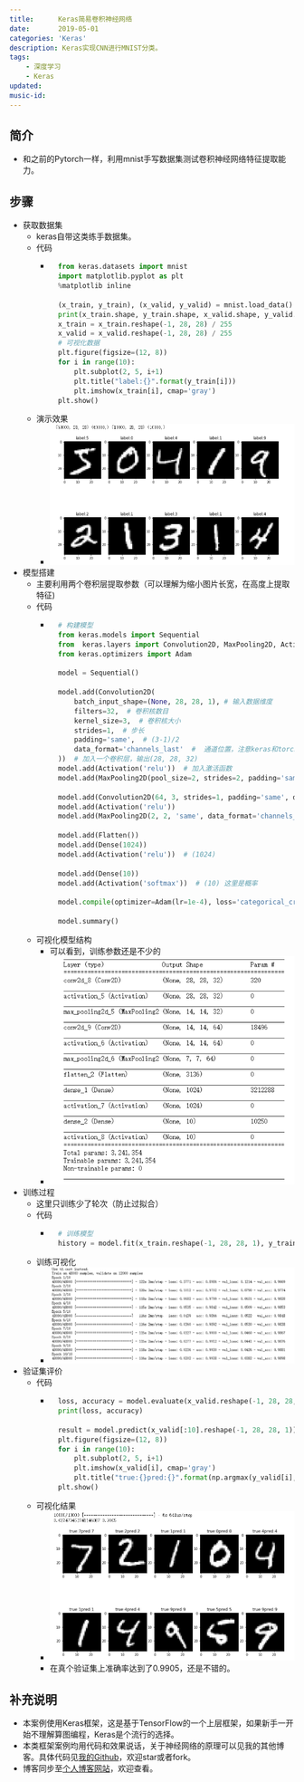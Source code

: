 ```yaml
---
title:      Keras简易卷积神经网络
date:       2019-05-01
categories: 'Keras'
description: Keras实现CNN进行MNIST分类。
tags:
    - 深度学习
    - Keras
updated: 
music-id: 
---
```

## 简介
- 和之前的Pytorch一样，利用mnist手写数据集测试卷积神经网络特征提取能力。


## 步骤
- 获取数据集
	- keras自带这类练手数据集。
	- 代码
		- ```python
			from keras.datasets import mnist
			import matplotlib.pyplot as plt
			%matplotlib inline
			
			(x_train, y_train), (x_valid, y_valid) = mnist.load_data()
			print(x_train.shape, y_train.shape, x_valid.shape, y_valid.shape)
			x_train = x_train.reshape(-1, 28, 28) / 255
			x_valid = x_valid.reshape(-1, 28, 28) / 255
			# 可视化数据
			plt.figure(figsize=(12, 8))
			for i in range(10):
				plt.subplot(2, 5, i+1)
				plt.title("label:{}".format(y_train[i]))
				plt.imshow(x_train[i], cmap='gray')
			plt.show()
			```
	- 演示效果
		- ![](/asset/2019-05-01/data.png)
- 模型搭建
	- 主要利用两个卷积层提取参数（可以理解为缩小图片长宽，在高度上提取特征)
	- 代码
		- ```python
			# 构建模型
			from keras.models import Sequential
			from  keras.layers import Convolution2D, MaxPooling2D, Activation, Flatten, Dense
			from keras.optimizers import Adam
			
			model = Sequential()
			
			model.add(Convolution2D(
				batch_input_shape=(None, 28, 28, 1), # 输入数据维度
				filters=32,  # 卷积核数目
				kernel_size=3,  # 卷积核大小
				strides=1,  # 步长
				padding='same',  # (3-1)/2
				data_format='channels_last'  #  通道位置，注意keras和torch不同，一般通道在最后
			))  # 加入一个卷积层，输出(28, 28, 32)
			model.add(Activation('relu'))  # 加入激活函数
			model.add(MaxPooling2D(pool_size=2, strides=2, padding='same', data_format='channels_last',))  # 输出(14, 14, 32)
			
			model.add(Convolution2D(64, 3, strides=1, padding='same', data_format='channels_last'))
			model.add(Activation('relu'))
			model.add(MaxPooling2D(2, 2, 'same', data_format='channels_last'))  # 输出(8, 8, 64)
			
			model.add(Flatten())
			model.add(Dense(1024))
			model.add(Activation('relu'))  # (1024)
			
			model.add(Dense(10))
			model.add(Activation('softmax'))  # (10) 这里是概率
			
			model.compile(optimizer=Adam(lr=1e-4), loss='categorical_crossentropy', metrics=['accuracy'])
			
			model.summary()
			```
	- 可视化模型结构
		- 可以看到，训练参数还是不少的
		- ![](/asset/2019-05-01/vis.png)
- 训练过程
	- 这里只训练少了轮次（防止过拟合）
	- 代码
		- ```python
			# 训练模型
			history = model.fit(x_train.reshape(-1, 28, 28, 1), y_train, batch_size=64, epochs=10, validation_split=0.2, shuffle=True, verbose=True)
			```
	- 训练可视化
		- ![](/asset/2019-05-01/train.png)
- 验证集评价
	- 代码
		- ```python
			loss, accuracy = model.evaluate(x_valid.reshape(-1, 28, 28, 1), y_valid)
			print(loss, accuracy)
			
			result = model.predict(x_valid[:10].reshape(-1, 28, 28, 1))
			plt.figure(figsize=(12, 8))
			for i in range(10):
				plt.subplot(2, 5, i+1)
				plt.imshow(x_valid[i], cmap='gray')
				plt.title("true:{}pred:{}".format(np.argmax(y_valid[i], axis=0), np.argmax(result[i], axis=0)))
			plt.show()
			```
	- 可视化结果
		- ![](/asset/2019-05-01/rst.png)
		- 在真个验证集上准确率达到了0.9905，还是不错的。


## 补充说明
- 本案例使用Keras框架，这是基于TensorFlow的一个上层框架，如果新手一开始不理解算图编程，Keras是个流行的选择。
- 本类框架案例均用代码和效果说话，关于神经网络的原理可以见我的其他博客。具体代码见[我的Github](https://github.com/luanshiyinyang/Tutorial/tree/Keras/CNNDemo)，欢迎star或者fork。
- 博客同步至[个人博客网站](https://luanshiyinyang.github.io)，欢迎查看。